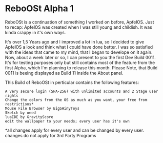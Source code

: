 # ReboOSt Alpha 1
ReboOSt is a continuation of something I worked on before, ApfelOS.
Just to recap: ApfelOS was created when I was still young and childish. It was kinda crappy in it's own ways.

It's over 1,5 Years ago and I improved a lot in lua, so I decided to give ApfelOS a look and think what I could have done better. I was so satisfied with the ideas that came to my mind, that I began to develope on it again. Now, about a week later or so, I can present to you the first Dev Build 0011. It's for testing purposes only but still contains most of the feature from the first Alpha, which I'm planning to release this month.
Please Note, that Build 0011 is beeing displayed as Build 11 inside the About panel.

This Build of ReboOSt in perticular contains the following features:

    A very secure login (SHA-256) with unlimited accounts and 2 Stage user rights
    Change the colors from the OS as much as you want, your free from restrictions*
    Mouse File Browser by BigSHinyToys
    Sketch by oeed
    luaIDE by GravityScore
    edit the wallpaper to your needs; every user has it's own

*all changes apply for every user and can be changed by every user. changes do not apply for 3rd Party Programs
